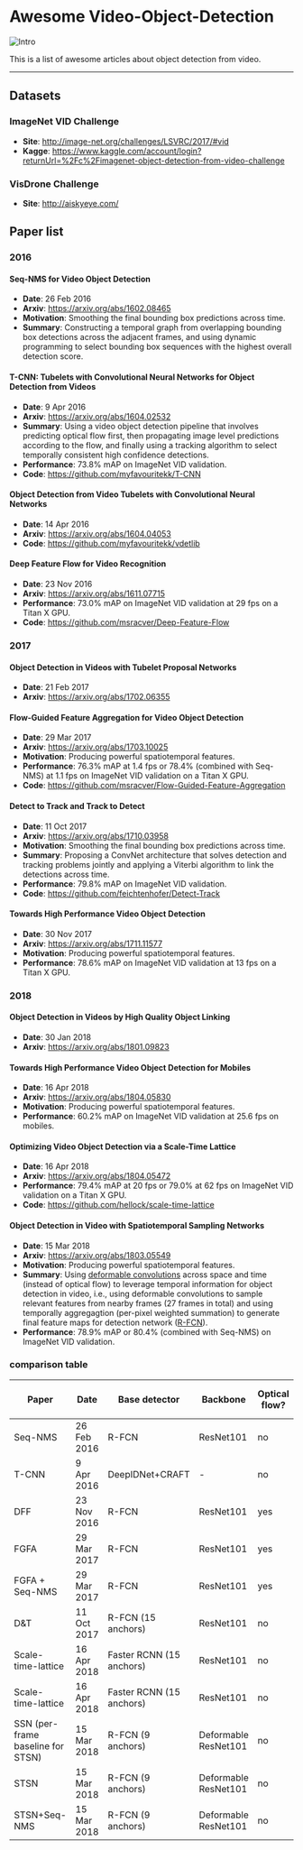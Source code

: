 # Awesome Video-Object-Detection

![Intro](https://github.com/ZHANGHeng19931123/seq_nms_yolo/raw/master/doc/intro1.gif "Intro")

This is a list of awesome articles about object detection from video.

***

## Datasets

### ImageNet VID Challenge
- **Site**: http://image-net.org/challenges/LSVRC/2017/#vid
- **Kagge**: https://www.kaggle.com/account/login?returnUrl=%2Fc%2Fimagenet-object-detection-from-video-challenge

### VisDrone Challenge
- **Site**: http://aiskyeye.com/

## Paper list

### 2016

#### Seq-NMS for Video Object Detection
- **Date**: 26 Feb 2016
- **Arxiv**: https://arxiv.org/abs/1602.08465
- **Motivation**: Smoothing the final bounding box predictions across time.
- **Summary**:  Constructing a temporal graph from overlapping bounding box detections across the adjacent frames, and using dynamic programming to select bounding box sequences with the highest overall detection score.

#### T-CNN: Tubelets with Convolutional Neural Networks for Object Detection from Videos
- **Date**: 9 Apr 2016
- **Arxiv**: https://arxiv.org/abs/1604.02532
- **Summary**:  Using a video object detection pipeline that involves predicting optical flow first, then propagating image level predictions according to the flow, and finally using a tracking algorithm to select temporally consistent high confidence detections.
- **Performance**: 73.8% mAP on ImageNet VID validation.
- **Code**: https://github.com/myfavouritekk/T-CNN

#### Object Detection from Video Tubelets with Convolutional Neural Networks
- **Date**: 14 Apr 2016
- **Arxiv**: https://arxiv.org/abs/1604.04053
- **Code**: https://github.com/myfavouritekk/vdetlib

#### Deep Feature Flow for Video Recognition
- **Date**: 23 Nov 2016
- **Arxiv**: https://arxiv.org/abs/1611.07715
- **Performance**: 73.0% mAP on ImageNet VID validation at 29 fps on a Titan X GPU.
- **Code**: https://github.com/msracver/Deep-Feature-Flow

### 2017

#### Object Detection in Videos with Tubelet Proposal Networks
- **Date**: 21 Feb 2017
- **Arxiv**: https://arxiv.org/abs/1702.06355

#### Flow-Guided Feature Aggregation for Video Object Detection
- **Date**: 29 Mar 2017
- **Arxiv**: https://arxiv.org/abs/1703.10025
- **Motivation**: Producing powerful spatiotemporal features.
- **Performance**: 76.3% mAP at 1.4 fps or 78.4% (combined with Seq-NMS) at 1.1 fps on ImageNet VID validation on a Titan X GPU.
- **Code**: https://github.com/msracver/Flow-Guided-Feature-Aggregation

#### Detect to Track and Track to Detect
- **Date**: 11 Oct 2017
- **Arxiv**: https://arxiv.org/abs/1710.03958
- **Motivation**: Smoothing the final bounding box predictions across time.
- **Summary**: Proposing a ConvNet architecture that solves detection and tracking problems jointly and applying a Viterbi algorithm to link the detections across time.
- **Performance**: 79.8% mAP on ImageNet VID validation.
- **Code**: https://github.com/feichtenhofer/Detect-Track

#### Towards High Performance Video Object Detection
- **Date**: 30 Nov 2017
- **Arxiv**: https://arxiv.org/abs/1711.11577
- **Motivation**: Producing powerful spatiotemporal features.
- **Performance**: 78.6% mAP on ImageNet VID validation at 13 fps on a Titan X GPU.

### 2018

#### Object Detection in Videos by High Quality Object Linking
- **Date**: 30 Jan 2018
- **Arxiv**: https://arxiv.org/abs/1801.09823

#### Towards High Performance Video Object Detection for Mobiles 
- **Date**: 16 Apr 2018
- **Arxiv**: https://arxiv.org/abs/1804.05830
- **Motivation**: Producing powerful spatiotemporal features.
- **Performance**: 60.2% mAP on ImageNet VID validation at 25.6 fps on mobiles.

#### Optimizing Video Object Detection via a Scale-Time Lattice
- **Date**: 16 Apr 2018
- **Arxiv**: https://arxiv.org/abs/1804.05472
- **Performance**: 79.4% mAP at 20 fps or 79.0% at 62 fps on ImageNet VID validation on a Titan X GPU.
- **Code**: https://github.com/hellock/scale-time-lattice

#### Object Detection in Video with Spatiotemporal Sampling Networks
- **Date**: 15 Mar 2018
- **Arxiv**: https://arxiv.org/abs/1803.05549
- **Motivation**: Producing powerful spatiotemporal features.
- **Summary**: Using [deformable convolutions](https://arxiv.org/abs/1703.06211)  across space and time (instead of optical flow) to leverage temporal information for object detection in video, i.e., using deformable convolutions to sample relevant features from nearby frames (27 frames in total) and using temporally aggregagtion (per-pixel weighted summation) to generate final feature maps for detection network ([R-FCN](https://arxiv.org/abs/1605.06409)).
- **Performance**: 78.9% mAP or 80.4% (combined with Seq-NMS) on ImageNet VID validation.

### comparison table

| Paper | Date | Base detector | Backbone | Optical flow? | Online? | mAP(%) | FPS (Titan X) | FPS (on mobiles) |
| ---|---| ---|---|---|---|---|---|---|
| Seq-NMS | 26 Feb 2016 | R-FCN | ResNet101 | no | no | 76.8 | 2.3 | - |
| T-CNN | 9 Apr 2016 | DeepIDNet+CRAFT | - | no | no | 73.8 | - | - |
| DFF | 23 Nov 2016 | R-FCN | ResNet101 | yes | yes | 73.0 | 29 | - |
| FGFA | 29 Mar 2017 | R-FCN | ResNet101 | yes | yes | 76.3 | 1.4 | - |
| FGFA + Seq-NMS | 29 Mar 2017 | R-FCN | ResNet101 | yes | no | 78.4 | 1.14 | - |
| D&T | 11 Oct 2017 | R-FCN (15 anchors) | ResNet101 | no | no | 79.8 | 7.09 | - |
| Scale-time-lattice | 16 Apr 2018 | Faster RCNN (15 anchors)| ResNet101 | no | no | 79.6 | 20 | - |
| Scale-time-lattice | 16 Apr 2018 | Faster RCNN (15 anchors)| ResNet101 | no | no | 79.0 | 62 | - |
| SSN (per-frame baseline for STSN) | 15 Mar 2018 | R-FCN (9 anchors)| Deformable ResNet101 | no | yes | 76.0 | - | - |
| STSN | 15 Mar 2018 | R-FCN (9 anchors)| Deformable ResNet101 | no | yes | 78.9 | - | - |
| STSN+Seq-NMS | 15 Mar 2018 | R-FCN (9 anchors)| Deformable ResNet101 | no | no | 80.4 | - | - |